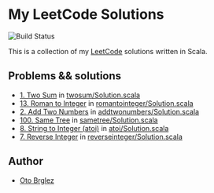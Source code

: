 # My LeetCode Solutions

![Build Status](https://github.com/otobrglez/leetcode/actions/workflows/build-and-test.yml/badge.svg)

This is a collection of my [LeetCode] solutions written in Scala.

## Problems && solutions

- [1. Two Sum](https://leetcode.com/problems/two-sum/) in [twosum/Solution.scala](src/main/scala/leetcode/twosum/Solution.scala)
- [13. Roman to Integer](https://leetcode.com/problems/roman-to-integer/) in [romantointeger/Solution.scala](src/main/scala/leetcode/romantointeger/Solution.scala)
- [2. Add Two Numbers](https://leetcode.com/problems/add-two-numbers/) in [addtwonumbers/Solution.scala](src/test/scala/leetcode/addtwonumbers/SolutionSuite.scala)
- [100. Same Tree](https://leetcode.com/problems/same-tree/) in [sametree/Solution.scala](src/main/scala/leetcode/sametree/Solution.scala)
- [8. String to Integer (atoi)](https://leetcode.com/problems/string-to-integer-atoi/) in [atoi/Solution.scala](src/main/scala/leetcode/atoi/Solution.scala)
- [7. Reverse Integer](https://leetcode.com/problems/reverse-integer/) in [reverseinteger/Solution.scala](src/main/scala/leetcode/reverseinteger/Solution.scala)

## Author

- [Oto Brglez](https://github.com/otobrglez)

[LeetCode]: https://leetcode.com
